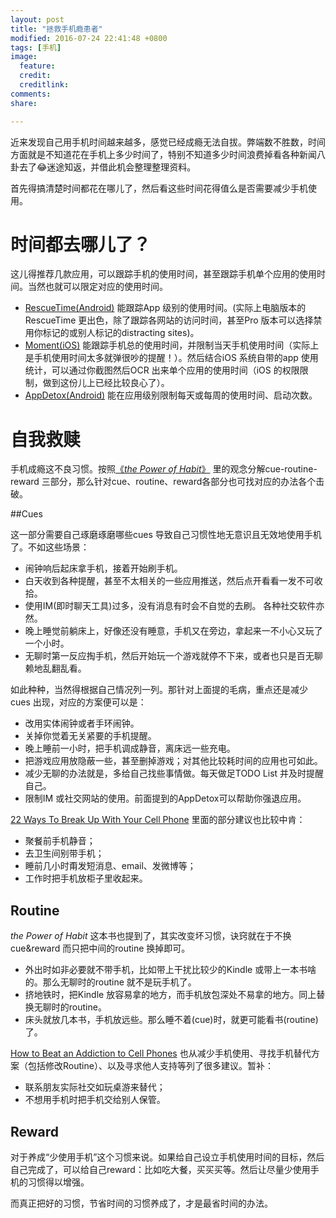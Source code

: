 ```yaml
---
layout: post
title: "拯救手机瘾患者"
modified: 2016-07-24 22:41:48 +0800
tags: [手机]
image:
  feature: 
  credit: 
  creditlink: 
comments: 
share: 

---
```



近来发现自己用手机时间越来越多，感觉已经成瘾无法自拔。弊端数不胜数，时间方面就是不知道花在手机上多少时间了，特别不知道多少时间浪费掉看各种新闻八卦去了😂迷途知返，并借此机会整理整理资料。

首先得搞清楚时间都花在哪儿了，然后看这些时间花得值么是否需要减少手机使用。

# 时间都去哪儿了？

这儿得推荐几款应用，可以跟踪手机的使用时间，甚至跟踪手机单个应用的使用时间。当然也就可以限定对应的使用时间。

- [RescueTime(Android)](https://www.rescuetime.com/get_rescuetime) 能跟踪App 级别的使用时间。(实际上电脑版本的RescueTime 更出色，除了跟踪各网站的访问时间，甚至Pro 版本可以选择禁用你标记的或别人标记的distracting sites)。
- [Moment(iOS)](https://itunes.apple.com/us/app/moment-track-how-much-you/id771541926?mt=8) 能跟踪手机总的使用时间，并限制当天手机使用时间（实际上是手机使用时间太多就弹很吵的提醒！）。然后结合iOS 系统自带的app 使用统计，可以通过你截图然后OCR 出来单个应用的使用时间（iOS 的权限限制，做到这份儿上已经比较良心了）。
- [AppDetox(Android)](https://play.google.com/store/apps/details?id=de.dfki.appdetox) 能在应用级别限制每天或每周的使用时间、启动次数。


# 自我救赎

手机成瘾这不良习惯。按照[《_the Power of Habit_》](https://book.douban.com/subject/10431236/) 里的观念分解cue-routine-reward 三部分，那么针对cue、routine、reward各部分也可找对应的办法各个击破。

##Cues 

这一部分需要自己琢磨琢磨哪些cues 导致自己习惯性地无意识且无效地使用手机了。不如这些场景：

- 闹钟响后起床拿手机，接着开始刷手机。
- 白天收到各种提醒，甚至不太相关的一些应用推送，然后点开看看一发不可收拾。
- 使用IM(即时聊天工具)过多，没有消息有时会不自觉的去刷。 各种社交软件亦然。
- 晚上睡觉前躺床上，好像还没有睡意，手机又在旁边，拿起来一不小心又玩了一个小时。
- 无聊时第一反应掏手机，然后开始玩一个游戏就停不下来，或者也只是百无聊赖地乱翻乱看。

如此种种，当然得根据自己情况列一列。那针对上面提的毛病，重点还是减少cues 出现，对应的方案便可以是：

- 改用实体闹钟或者手环闹钟。
- 关掉你觉着无关紧要的手机提醒。
- 晚上睡前一小时，把手机调成静音，离床远一些充电。
- 把游戏应用放隐蔽一些，甚至删掉游戏；对其他比较耗时间的应用也可如此。
- 减少无聊的办法就是，多给自己找些事情做。每天做足TODO List 并及时提醒自己。
- 限制IM 或社交网站的使用。前面提到的AppDetox可以帮助你强退应用。

[22 Ways To Break Up With Your Cell Phone](https://www.buzzfeed.com/carolynkylstra/cell-phone-detox)  里面的部分建议也比较中肯：

- 聚餐前手机静音；
- 去卫生间别带手机；
- 睡前几小时甭发短消息、email、发微博等；
- 工作时把手机放柜子里收起来。



## Routine


_the Power of Habit_ 这本书也提到了，其实改变坏习惯，诀窍就在于不换cue&reward 而只把中间的routine 换掉即可。

- 外出时如非必要就不带手机，比如带上干扰比较少的Kindle 或带上一本书啥的。那么无聊时的routine 就不是玩手机了。
- 挤地铁时，把Kindle 放容易拿的地方，而手机放包深处不易拿的地方。同上替换无聊时的routine。
- 床头就放几本书，手机放远些。那么睡不着(cue)时，就更可能看书(routine) 了。

[How to Beat an Addiction to Cell Phones](http://www.wikihow.com/Beat-an-Addiction-to-Cell-Phones) 也从减少手机使用、寻找手机替代方案（包括修改Routine）、以及寻求他人支持等列了很多建议。暂补：

- 联系朋友实际社交如玩桌游来替代；
- 不想用手机时把手机交给别人保管。



## Reward

对于养成“少使用手机”这个习惯来说。如果给自己设立手机使用时间的目标，然后自己完成了，可以给自己reward：比如吃大餐，买买买等。然后让尽量少使用手机的习惯得以增强。

而真正把好的习惯，节省时间的习惯养成了，才是最省时间的办法。
